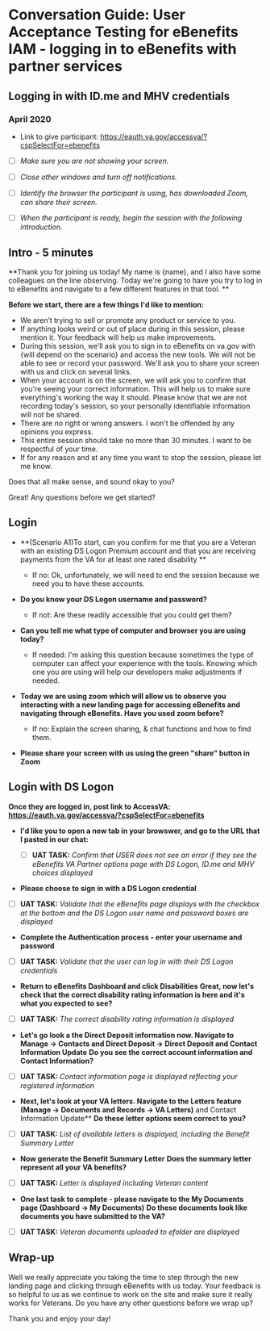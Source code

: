# Conversation Guide: User Acceptance Testing for eBenefits IAM - logging in to eBenefits with partner services
## Logging in with ID.me and MHV credentials
### April 2020

- Link to give participant: https://eauth.va.gov/accessva/?cspSelectFor=ebenefits 

- [ ] *Make sure you are not showing your screen.*

- [ ] *Close other windows and turn off notifications.*

- [ ] *Identify the browser the participant is using, has downloaded Zoom, can share their screen.*

- [ ] *When the participant is ready, begin the session with the following introduction.*

## Intro - 5 minutes

**Thank you for joining us today! My name is {name}, and I also have some colleagues on the line observing. Today we're going to have you try to log in to eBenefits and navigate to a few different features in that tool. **

**Before we start, there are a few things I'd like to mention:**

- We aren’t trying to sell or promote any product or service to you. 
- If anything looks weird or out of place during in this session, please mention it. Your feedback will help us make improvements. 
- During this session, we’ll ask you to sign in to eBenefits on va.gov with {will depend on the scenario} and access the new tools. We will not be able to see or record your password. We'll ask you to share your screen with us and click on several links. 
- When your account is on the screen, we will ask you to confirm that you're seeing your correct information. This will help us to make sure everything's working the way it should. Please know that we are not recording today's session, so your personally identifiable information will not be shared. 
- There are no right or wrong answers. I won’t be offended by any opinions you express. 
- This entire session should take no more than 30 minutes. I want to be respectful of your time. 
- If for any reason and at any time you want to stop the session, please let me know. 

Does that all make sense, and sound okay to you?

Great! Any questions before we get started?

## Login

- **(Scenario A1)To start, can you confirm for me that you are a Veteran with an existing DS Logon Premium account and that you are receiving payments from the VA for at least one rated disability **
  - If no: Ok, unfortunately, we will need to end the session because we need you to have these accounts. 

- **Do you know your DS Logon username and password?** 
  - If not: Are these readily accessible that you could get them? 
  
- **Can you tell me what type of computer and browser you are using today?** 
  - If needed: I'm asking this question because sometimes the type of computer can affect your experience with the tools. Knowing which one you are using will help our developers make adjustments if needed.

- **Today we are using zoom which will allow us to observe you interacting with a new landing page for accessing eBenefits and navigating through eBenefits. Have you used zoom before?** 
  - If no: Explain the screen sharing, & chat functions and how to find them. 
  
- **Please share your screen with us using the green "share" button in Zoom** 

## Login with DS Logon

**Once they are logged in, post link to AccessVA: https://eauth.va.gov/accessva/?cspSelectFor=ebenefits**
  
- **I'd like you to open a new tab in your browswer, and go to the URL that I pasted in our chat:** 

  - [ ] **UAT TASK:** *Confirm that USER does not see an error if they see the eBenefits VA Partner options page with DS Logon, ID.me and MHV choices displayed*

- **Please choose to sign in with a DS Logon credential** 
- [ ] **UAT TASK:** *Validate that the eBenefits page displays with the checkbox at the bottom and the DS Logon user name and password boxes are displayed*

- **Complete the Authentication process - enter your username and password**
- [ ] **UAT TASK:** *Validate that the user can log in with their DS Logon credentials*

- **Return to eBenefits Dashboard and click Disabilities**
**Great, now let's check that the correct disability rating information is here and it's what you expected to see?**
- [ ] **UAT TASK:** *The correct disability rating information is displayed*

- **Let's go look a the Direct Deposit information now. Navigate to Manage -> Contacts and Direct Deposit -> Direct Deposit and Contact Information Update** 
**Do you see the correct account information and Contact Information?**
- [ ] **UAT TASK:** *Contact information page is displayed reflecting your registered information*

- **Next, let's look at your VA letters. Navigate to the Letters feature (Manage -> Documents and Records -> VA Letters)**
and Contact Information Update** 
**Do these letter options seem correct to you?**
- [ ] **UAT TASK:** *List of available letters is displayed, including the Benefit Summary Letter*

- **Now generate the Benefit Summary Letter**
**Does the summary letter represent all your VA benefits?**
- [ ] **UAT TASK:** *Letter is displayed including Veteran content*

- **One last task to complete - please navigate to the My Documents page (Dashboard -> My Documents)**
**Do these documents look like documents you have submitted to the VA?**
- [ ] **UAT TASK:** *Veteran documents uploaded to efolder are displayed*

## Wrap-up

Well we really appreciate you taking the time to step through the new landing page and clicking through eBenefits with us  today. Your feedback is so helpful to us as we continue to work on the site and make sure it really works for Veterans. Do you have any other questions before we wrap up? 

Thank you and enjoy your day! 
